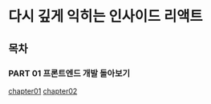# 다시 깊게 익히는 인사이드 리액트

## 목차

### PART 01 프론트엔드 개발 돌아보기
[chapter01](./Part1/01.md)
[chapter02](./Part1/02.md)

